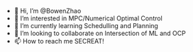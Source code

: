 - 👋 Hi, I’m @BowenZhao
- 👀 I’m interested in MPC/Numerical Optimal Control
- 🌱 I’m currently learning Schedulling and Planning
- 💞️ I’m looking to collaborate on Intersection of ML and OCP
- 📫 How to reach me SECREAT!

<!---
BowenZhao43811/BowenZhao43811 is a ✨ special ✨ repository because its `README.md` (this file) appears on your GitHub profile.
You can click the Preview link to take a look at your changes.
--->
